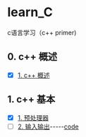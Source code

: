 # learn_C
c语言学习（c++ primer)
## 0. c++ 概述
- [x] [1. c++ 概述](https://www.zybuluo.com/zzzxxxyyy/note/1230950)

## 1. c++ 基本
- [x] [1. 预处理器](https://www.zybuluo.com/zzzxxxyyy/note/1231193)
- [ ] [2. 输入输出](https://www.zybuluo.com/zzzxxxyyy/note/1231444)-----[code]()
